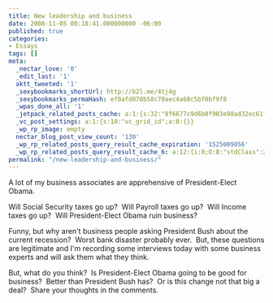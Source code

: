 ```yaml
---
title: New leadership and business
date: 2008-11-05 00:18:41.000000000 -06:00
published: true
categories:
- Essays
tags: []
meta:
  _nectar_love: '0'
  _edit_last: '1'
  aktt_tweeted: '1'
  _sexybookmarks_shortUrl: http://b2l.me/4tj4g
  _sexybookmarks_permaHash: ef0afd070b58c70aec4a68c5bf0bf9f8
  _wpas_done_all: '1'
  _jetpack_related_posts_cache: a:1:{s:32:"8f6677c9d6b0f903e98ad32ec61f8deb";a:2:{s:7:"expires";i:1457860328;s:7:"payload";a:3:{i:0;a:1:{s:2:"id";i:1207;}i:1;a:1:{s:2:"id";i:4783;}i:2;a:1:{s:2:"id";i:1212;}}}}
  _vc_post_settings: a:1:{s:10:"vc_grid_id";a:0:{}}
  _wp_rp_image: empty
  nectar_blog_post_view_count: '130'
  _wp_rp_related_posts_query_result_cache_expiration: '1525009056'
  _wp_rp_related_posts_query_result_cache_6: a:12:{i:0;O:8:"stdClass":2:{s:7:"post_id";s:4:"1207";s:5:"score";s:17:"70.93257456901256";}i:1;O:8:"stdClass":2:{s:7:"post_id";s:4:"1212";s:5:"score";s:17:"34.26308228948846";}i:2;O:8:"stdClass":2:{s:7:"post_id";s:4:"4783";s:5:"score";s:17:"25.72648655074431";}i:3;O:8:"stdClass":2:{s:7:"post_id";s:4:"1145";s:5:"score";s:18:"25.143782948054444";}i:4;O:8:"stdClass":2:{s:7:"post_id";s:4:"1209";s:5:"score";s:18:"16.044117523285262";}i:5;O:8:"stdClass":2:{s:7:"post_id";s:4:"1178";s:5:"score";s:18:"15.966684338597824";}i:6;O:8:"stdClass":2:{s:7:"post_id";s:4:"1174";s:5:"score";s:18:"15.832220367277671";}i:7;O:8:"stdClass":2:{s:7:"post_id";s:4:"2271";s:5:"score";s:18:"14.924566738447124";}i:8;O:8:"stdClass":2:{s:7:"post_id";s:4:"8360";s:5:"score";s:18:"13.959826168753855";}i:9;O:8:"stdClass":2:{s:7:"post_id";s:3:"737";s:5:"score";s:18:"13.361769671612004";}i:10;O:8:"stdClass":2:{s:7:"post_id";s:4:"1099";s:5:"score";s:18:"12.573531807633964";}i:11;O:8:"stdClass":2:{s:7:"post_id";s:4:"4593";s:5:"score";s:18:"12.127244705005547";}}
permalink: "/new-leadership-and-business/"
---
```

A lot of my business associates are apprehensive of President-Elect Obama.

Will Social Security taxes go up?  Will Payroll taxes go up?  Will Income taxes go up?  Will President-Elect Obama ruin business?

Funny, but why aren't business people asking President Bush about the current recession?  Worst bank disaster probably ever.  But, these questions are legitimate and I'm recording some interviews today with some business experts and will ask them what they think.

But, what do you think?  Is President-Elect Obama going to be good for business?  Better than President Bush has?  Or is this change not that big a deal?  Share your thoughts in the comments.</p>
